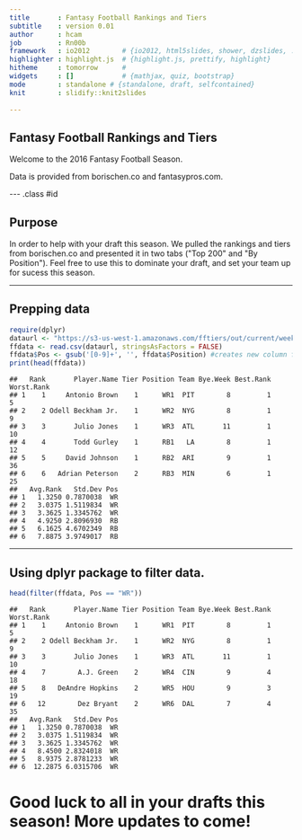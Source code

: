```yaml
---
title       : Fantasy Football Rankings and Tiers
subtitle    : version 0.01
author      : hcam
job         : Rn00b
framework   : io2012        # {io2012, html5slides, shower, dzslides, ...}
highlighter : highlight.js  # {highlight.js, prettify, highlight}
hitheme     : tomorrow      # 
widgets     : []            # {mathjax, quiz, bootstrap}
mode        : standalone # {standalone, draft, selfcontained}
knit        : slidify::knit2slides
    
---
```


## Fantasy Football Rankings and Tiers

Welcome to the 2016 Fantasy Football Season. 

Data is provided from borischen.co and fantasypros.com.


--- .class #id 

## Purpose

In order to help with your draft this season.  We pulled the rankings and tiers from borischen.co and presented it in two tabs ("Top 200" and "By Position").  Feel free to use this to dominate your draft, and set your team up for sucess this season.  

---

## Prepping data


```r
require(dplyr)
dataurl <- "https://s3-us-west-1.amazonaws.com/fftiers/out/current/weekly-ALL.csv"
ffdata <- read.csv(dataurl, stringsAsFactors = FALSE)
ffdata$Pos <- gsub('[0-9]+', '', ffdata$Position) #creates new column for Position
print(head(ffdata))
```

```
##   Rank       Player.Name Tier Position Team Bye.Week Best.Rank Worst.Rank
## 1    1     Antonio Brown    1      WR1  PIT        8         1          5
## 2    2 Odell Beckham Jr.    1      WR2  NYG        8         1          9
## 3    3       Julio Jones    1      WR3  ATL       11         1         10
## 4    4       Todd Gurley    1      RB1   LA        8         1         12
## 5    5     David Johnson    1      RB2  ARI        9         1         36
## 6    6   Adrian Peterson    2      RB3  MIN        6         1         25
##   Avg.Rank   Std.Dev Pos
## 1   1.3250 0.7870038  WR
## 2   3.0375 1.5119834  WR
## 3   3.3625 1.3345762  WR
## 4   4.9250 2.8096930  RB
## 5   6.1625 4.6702349  RB
## 6   7.8875 3.9749017  RB
```

---

## Using dplyr package to filter data.


```r
head(filter(ffdata, Pos == "WR"))
```

```
##   Rank       Player.Name Tier Position Team Bye.Week Best.Rank Worst.Rank
## 1    1     Antonio Brown    1      WR1  PIT        8         1          5
## 2    2 Odell Beckham Jr.    1      WR2  NYG        8         1          9
## 3    3       Julio Jones    1      WR3  ATL       11         1         10
## 4    7        A.J. Green    2      WR4  CIN        9         4         18
## 5    8   DeAndre Hopkins    2      WR5  HOU        9         3         19
## 6   12        Dez Bryant    2      WR6  DAL        7         4         35
##   Avg.Rank   Std.Dev Pos
## 1   1.3250 0.7870038  WR
## 2   3.0375 1.5119834  WR
## 3   3.3625 1.3345762  WR
## 4   8.4500 2.8324018  WR
## 5   8.9375 2.8781233  WR
## 6  12.2875 6.0315706  WR
```
# Good luck to all in your drafts this season! More updates to come!



